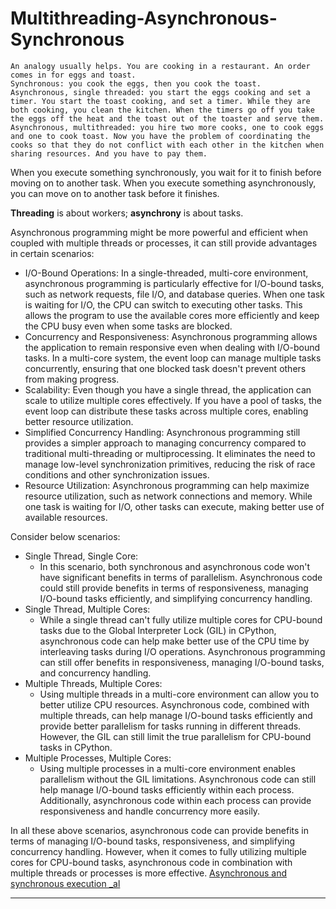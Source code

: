 
# Multithreading-Asynchronous-Synchronous


```
An analogy usually helps. You are cooking in a restaurant. An order comes in for eggs and toast.
Synchronous: you cook the eggs, then you cook the toast.
Asynchronous, single threaded: you start the eggs cooking and set a timer. You start the toast cooking, and set a timer. While they are both cooking, you clean the kitchen. When the timers go off you take the eggs off the heat and the toast out of the toaster and serve them.
Asynchronous, multithreaded: you hire two more cooks, one to cook eggs and one to cook toast. Now you have the problem of coordinating the cooks so that they do not conflict with each other in the kitchen when sharing resources. And you have to pay them.
```

When you execute something synchronously, you wait for it to finish before moving on to another task. When you execute something asynchronously, you can move on to another task before it finishes.

**Threading** is about workers; **asynchrony** is about tasks.

Asynchronous programming might be more powerful and efficient when coupled with multiple threads or processes, it can still provide advantages in certain scenarios:
- I/O-Bound Operations: In a single-threaded, multi-core environment, asynchronous programming is particularly effective for I/O-bound tasks, such as network requests, file I/O, and database queries. When one task is waiting for I/O, the CPU can switch to executing other tasks. This allows the program to use the available cores more efficiently and keep the CPU busy even when some tasks are blocked.
- Concurrency and Responsiveness: Asynchronous programming allows the application to remain responsive even when dealing with I/O-bound tasks. In a multi-core system, the event loop can manage multiple tasks concurrently, ensuring that one blocked task doesn't prevent others from making progress.
- Scalability: Even though you have a single thread, the application can scale to utilize multiple cores effectively. If you have a pool of tasks, the event loop can distribute these tasks across multiple cores, enabling better resource utilization.
- Simplified Concurrency Handling: Asynchronous programming still provides a simpler approach to managing concurrency compared to traditional multi-threading or multiprocessing. It eliminates the need to manage low-level synchronization primitives, reducing the risk of race conditions and other synchronization issues.
- Resource Utilization: Asynchronous programming can help maximize resource utilization, such as network connections and memory. While one task is waiting for I/O, other tasks can execute, making better use of available resources.

Consider below scenarios: 
- Single Thread, Single Core:
  - In this scenario, both synchronous and asynchronous code won't have significant benefits in terms of parallelism. Asynchronous code could still provide benefits in terms of responsiveness, managing I/O-bound tasks efficiently, and simplifying concurrency handling.
- Single Thread, Multiple Cores:
  - While a single thread can't fully utilize multiple cores for CPU-bound tasks due to the Global Interpreter Lock (GIL) in CPython, asynchronous code can help make better use of the CPU time by interleaving tasks during I/O operations. Asynchronous programming can still offer benefits in responsiveness, managing I/O-bound tasks, and concurrency handling.
- Multiple Threads, Multiple Cores:
  - Using multiple threads in a multi-core environment can allow you to better utilize CPU resources. Asynchronous code, combined with multiple threads, can help manage I/O-bound tasks efficiently and provide better parallelism for tasks running in different threads. However, the GIL can still limit the true parallelism for CPU-bound tasks in CPython.
- Multiple Processes, Multiple Cores:
  - Using multiple processes in a multi-core environment enables parallelism without the GIL limitations. Asynchronous code can still help manage I/O-bound tasks efficiently within each process. Additionally, asynchronous code within each process can provide responsiveness and handle concurrency more easily.

In all these above scenarios, asynchronous code can provide benefits in terms of managing I/O-bound tasks, responsiveness, and simplifying concurrency handling. However, when it comes to fully utilizing multiple cores for CPU-bound tasks, asynchronous code in combination with multiple threads or processes is more effective. [Asynchronous and synchronous execution _al](https://stackoverflow.com/questions/748175/asynchronous-vs-synchronous-execution-what-is-the-difference)

----------------------------------------------------------------------





















